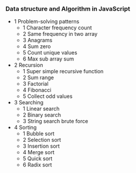 ### Data structure and Algorithm in JavaScript 
- 1 Problem-solving patterns
  - 1 Character frequency count
  - 2 Same frequency in two array
  - 3 Anagrams
  - 4 Sum zero
  - 5 Count unique values
  - 6 Max sub array sum
- 2 Recursion
  - 1 Super simple recursive function
  - 2 Sum range
  - 3 Factorial
  - 4 Fibonacci
  - 5 Collect odd values
- 3 Searching 
  - 1 Linear search
  - 2 Binary search
  - 3 String search brute force
- 4 Sorting
  - 1 Bubble sort
  - 2 Selection sort
  - 3 Insertion sort
  - 4 Merge sort
  - 5 Quick sort
  - 6 Radix sort